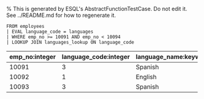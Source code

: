 % This is generated by ESQL's AbstractFunctionTestCase. Do not edit it. See ../README.md for how to regenerate it.

```esql
FROM employees
| EVAL language_code = languages
| WHERE emp_no >= 10091 AND emp_no < 10094
| LOOKUP JOIN languages_lookup ON language_code
```

| emp_no:integer | language_code:integer | language_name:keyword |
| --- | --- | --- |
| 10091 | 3 | Spanish |
| 10092 | 1 | English |
| 10093 | 3 | Spanish |

